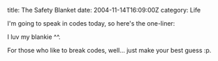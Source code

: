 title: The Safety Blanket
date: 2004-11-14T16:09:00Z
category: Life

I'm going to speak in codes today, so here's the one-liner:

I luv my blankie ^^.

For those who like to break codes, well… just make your best guess :p.
